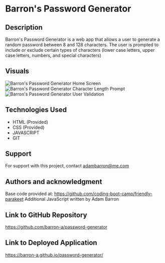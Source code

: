 # Barron's Password Generator

## Description

Barron's Password Generator is a web app that allows a user to generate a random password between 8 and 128 characters. The user is prompted to include or exclude certain types of characters (lower case letters, upper case letters, numbers, and special characters)

## Visuals

![Barron's Password Generator Home Screen](/assets/images/password-generator-homescreen)
![Barron's Password Generator Character Length Prompt](/assets/images/password-generator-characterlength-prompt)
![Barron's Password Generator User Validation](/assets/images/password-generator-validation)

## Technologies Used

* HTML (Provided)
* CSS (Provided)
* JAVASCRIPT
* GIT

## Support

For support with this project, contact adambarron@me.com

## Authors and acknowledgment

Base code provided at: https://github.com/coding-boot-camp/friendly-parakeet
Additional JavaScript written by Adam Barron

## Link to GitHub Repository

https://github.com/barron-a/password-generator

## Link to Deployed Application
https://barron-a.github.io/password-generator/

